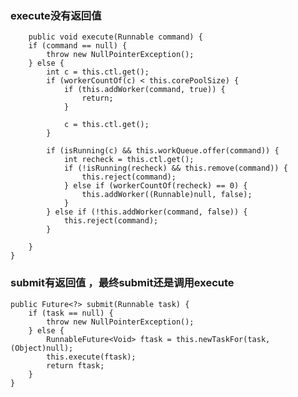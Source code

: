 
###  execute没有返回值
    
        public void execute(Runnable command) {
        if (command == null) {
            throw new NullPointerException();
        } else {
            int c = this.ctl.get();
            if (workerCountOf(c) < this.corePoolSize) {
                if (this.addWorker(command, true)) {
                    return;
                }

                c = this.ctl.get();
            }

            if (isRunning(c) && this.workQueue.offer(command)) {
                int recheck = this.ctl.get();
                if (!isRunning(recheck) && this.remove(command)) {
                    this.reject(command);
                } else if (workerCountOf(recheck) == 0) {
                    this.addWorker((Runnable)null, false);
                }
            } else if (!this.addWorker(command, false)) {
                this.reject(command);
            }

        }
    }
    
### submit有返回值 ，最终submit还是调用execute
    
    public Future<?> submit(Runnable task) {
        if (task == null) {
            throw new NullPointerException();
        } else {
            RunnableFuture<Void> ftask = this.newTaskFor(task, (Object)null);
            this.execute(ftask);
            return ftask;
        }
    }
    